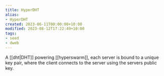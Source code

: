 ```yaml
---
title: HyperDHT
alias:
- HyperDHT
created: 2023-06-11T00:00:00+10:00
modified: 2023-08-12T17:22:49+10:00
tags:
- seed
- dweb
---
```


A [[dht|DHT]] powering [[hyperswarm]], each server is bound to a unique key pair, where the client connects to the server using the servers public key.
